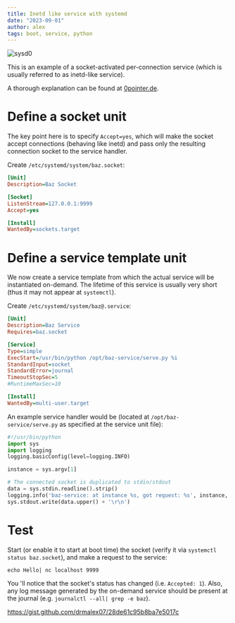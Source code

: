 ```yaml
---
title: Inetd like service with systemd
date: "2023-09-01"
author: alex
tags: boot, service, python
---
```

![sysd0]({static}/images/2024/sysd0.png)

This is an example of a socket-activated per-connection service (which is usually referred to
as inetd-like service).

A thorough explanation can be found at [0pointer.de](http://0pointer.de/blog/projects/inetd.html).

# Define a socket unit

The key point here is to specify `Accept=yes`, which will make the socket accept connections (behaving like inetd) and pass
only the resulting connection socket to the service handler.

Create `/etc/systemd/system/baz.socket`:

```ini
[Unit]
Description=Baz Socket

[Socket]
ListenStream=127.0.0.1:9999
Accept=yes

[Install]
WantedBy=sockets.target
```

# Define a service template unit

We now create a service template from which the actual service will be instantiated on-demand.
The lifetime of this service is usually very short (thus it may not appear at `systemctl`).

Create `/etc/systemd/system/baz@.service`:

```ini
[Unit]
Description=Baz Service
Requires=baz.socket

[Service]
Type=simple
ExecStart=/usr/bin/python /opt/baz-service/serve.py %i
StandardInput=socket
StandardError=journal
TimeoutStopSec=5
#RuntimeMaxSec=10

[Install]
WantedBy=multi-user.target
```

An example service handler would be (located at `/opt/baz-service/serve.py` as specified at the
service unit file):

```python
#!/usr/bin/python
import sys
import logging
logging.basicConfig(level=logging.INFO)

instance = sys.argv[1]

# The connected socket is duplicated to stdin/stdout
data = sys.stdin.readline().strip()
logging.info('baz-service: at instance %s, got request: %s', instance, data)
sys.stdout.write(data.upper() + '\r\n')
```

# Test

Start (or enable it to start at boot time) the socket (verify it via `systemctl status baz.socket`),
and make a request to the service:

    echo Hello| nc localhost 9999

You 'll notice that the socket's status has changed (i.e. `Accepted: 1`). Also, any log
message generated by the on-demand service should be present at the journal (e.g.
`journalctl --all| grep -e baz`). 


https://gist.github.com/drmalex07/28de61c95b8ba7e5017c

